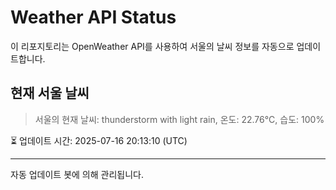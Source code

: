 
# Weather API Status

이 리포지토리는 OpenWeather API를 사용하여 서울의 날씨 정보를 자동으로 업데이트합니다.

## 현재 서울 날씨
> 서울의 현재 날씨: thunderstorm with light rain, 온도: 22.76°C, 습도: 100%

⏳ 업데이트 시간: 2025-07-16 20:13:10 (UTC)

---
자동 업데이트 봇에 의해 관리됩니다.
